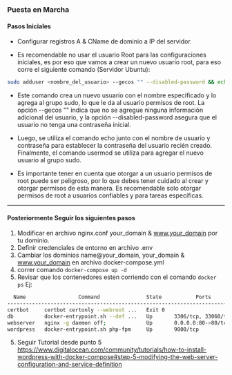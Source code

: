 ### Puesta en Marcha

#### Pasos Iniciales

-   Configurar registros A & CName de dominio a IP del servidor.

-   Es recomendable no usar el usuario Root para las configuraciones iniciales, es por eso que vamos a crear un nuevo usuario root, para eso corre el siguiente comando (Servidor Ubuntu):

```bash
sudo adduser <nombre_del_usuario> --gecos "" --disabled-password && echo "<nombre_del_usuario>:<contraseña>" | sudo chpasswd && sudo usermod -aG sudo <nombre_del_usuario>
```

-   Este comando crea un nuevo usuario con el nombre especificado y lo agrega al grupo sudo, lo que le da al usuario permisos de root. La opción --gecos "" indica que no se agregue ninguna información adicional del usuario, y la opción --disabled-password asegura que el usuario no tenga una contraseña inicial.

-   Luego, se utiliza el comando echo junto con el nombre de usuario y contraseña para establecer la contraseña del usuario recién creado. Finalmente, el comando usermod se utiliza para agregar el nuevo usuario al grupo sudo.

-   Es importante tener en cuenta que otorgar a un usuario permisos de root puede ser peligroso, por lo que debes tener cuidado al crear y otorgar permisos de esta manera. Es recomendable solo otorgar permisos de root a usuarios confiables y para tareas específicas.

---

#### Posteriormente Seguir los siguientes pasos

1. Modificar en archivo nginx.conf your_domain & www.your_domain por tu dominio.
2. Definir credenciales de entorno en archivo .env
3. Cambiar los dominios name@your_domain, your_domain & www.your_domain en archivo docker-compose.yml
4. correr comando `docker-compose up -d`
5. Revisar que los contenedores esten corriendo con el comando `docker ps`
   Ej:

```bash
  Name                 Command               State           Ports
-------------------------------------------------------------------------
certbot     certbot certonly --webroot ...   Exit 0
db          docker-entrypoint.sh --def ...   Up       3306/tcp, 33060/tcp
webserver   nginx -g daemon off;             Up       0.0.0.0:80->80/tcp
wordpress   docker-entrypoint.sh php-fpm     Up       9000/tcp
```

5. Seguir Tutorial desde punto 5 <https://www.digitalocean.com/community/tutorials/how-to-install-wordpress-with-docker-compose#step-5-modifying-the-web-server-configuration-and-service-definition>
